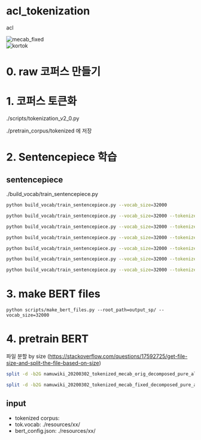 # acl_tokenization
acl

![mecab_fixed](https://github.com/taeheejeon22/konlpy-mecab-fixed)
<br>
![kortok](https://github.com/kakaobrain/kortok)


# 0. raw 코퍼스 만들기

# 1. 코퍼스 토큰화
./scripts/tokenization_v2_0.py

./pretrain_corpus/tokenized 에 저장


# 2. Sentencepiece 학습

[comment]: <> (## mecab 토큰화)

[comment]: <> (./build_vocab/build_mecab_vocab_our.py &#40;자동화 위해 코드 수정 필요&#41;)

[comment]: <> (```bash)

[comment]: <> (python build_vocab/build_mecab_vocab_our.py --vocab_size=64000)

[comment]: <> (```)


## sentencepiece
./build_vocab/train_sentencepiece.py
```bash
python build_vocab/train_sentencepiece.py --vocab_size=32000

python build_vocab/train_sentencepiece.py --vocab_size=32000 --tokenizer_type="mecab_orig" --composition_type="composed"

python build_vocab/train_sentencepiece.py --vocab_size=32000 --tokenizer_type="mecab_orig" --composition_type="decomposed_pure"

python build_vocab/train_sentencepiece.py --vocab_size=32000 --tokenizer_type="mecab_orig" --composition_type="decomposed_morphological"

python build_vocab/train_sentencepiece.py --vocab_size=32000 --tokenizer_type="mecab_fixed" --composition_type="composed"

python build_vocab/train_sentencepiece.py --vocab_size=32000 --tokenizer_type="mecab_fixed" --composition_type="decomposed_pure"

python build_vocab/train_sentencepiece.py --vocab_size=32000 --tokenizer_type="mecab_fixed" --composition_type="decomposed_morphological"

```


# 3. make BERT files 
```buildoutcfg
python scripts/make_bert_files.py --root_path=output_sp/ --vocab_size=32000 
```


# 4. pretrain BERT
파일 분할 by size (https://stackoverflow.com/questions/17592725/get-file-size-and-split-the-file-based-on-size)
```bash
split -d -b2G namuwiki_20200302_tokenized_mecab_orig_decomposed_pure_all.txt ./split/namuwiki_20200302_tokenized_mecab_orig_decomposed_pure_

split -d -b2G namuwiki_20200302_tokenized_mecab_fixed_decomposed_pure_all.txt ./split/namuwiki_20200302_tokenized_mecab_fixed_decomposed_pure_

```


## input 
- tokenized corpus:
- tok.vocab: ./resources/xx/
- bert_config.json: ./resources/xx/
